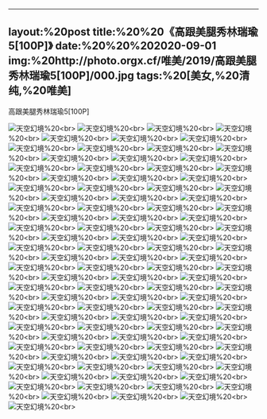 ﻿---
layout:%20post
title:%20%20《高跟美腿秀林瑞瑜5[100P]》
date:%20%20%202020-09-01
img:%20http://photo.orgx.cf/唯美/2019/高跟美腿秀林瑞瑜5[100P]/000.jpg
tags:%20[美女,%20清纯,%20唯美]
---

高跟美腿秀林瑞瑜5[100P]



![天空幻境](http://photo.orgx.cf/唯美/2019/高跟美腿秀林瑞瑜5[100P]/001.jpg%20''天空幻境'')%20<br>
![天空幻境](http://photo.orgx.cf/唯美/2019/高跟美腿秀林瑞瑜5[100P]/002.jpg%20''天空幻境'')%20<br>
![天空幻境](http://photo.orgx.cf/唯美/2019/高跟美腿秀林瑞瑜5[100P]/003.jpg%20''天空幻境'')%20<br>
![天空幻境](http://photo.orgx.cf/唯美/2019/高跟美腿秀林瑞瑜5[100P]/004.jpg%20''天空幻境'')%20<br>
![天空幻境](http://photo.orgx.cf/唯美/2019/高跟美腿秀林瑞瑜5[100P]/005.jpg%20''天空幻境'')%20<br>
![天空幻境](http://photo.orgx.cf/唯美/2019/高跟美腿秀林瑞瑜5[100P]/006.jpg%20''天空幻境'')%20<br>
![天空幻境](http://photo.orgx.cf/唯美/2019/高跟美腿秀林瑞瑜5[100P]/007.jpg%20''天空幻境'')%20<br>
![天空幻境](http://photo.orgx.cf/唯美/2019/高跟美腿秀林瑞瑜5[100P]/008.jpg%20''天空幻境'')%20<br>
![天空幻境](http://photo.orgx.cf/唯美/2019/高跟美腿秀林瑞瑜5[100P]/009.jpg%20''天空幻境'')%20<br>
![天空幻境](http://photo.orgx.cf/唯美/2019/高跟美腿秀林瑞瑜5[100P]/010.jpg%20''天空幻境'')%20<br>
![天空幻境](http://photo.orgx.cf/唯美/2019/高跟美腿秀林瑞瑜5[100P]/011.jpg%20''天空幻境'')%20<br>
![天空幻境](http://photo.orgx.cf/唯美/2019/高跟美腿秀林瑞瑜5[100P]/012.jpg%20''天空幻境'')%20<br>
![天空幻境](http://photo.orgx.cf/唯美/2019/高跟美腿秀林瑞瑜5[100P]/013.jpg%20''天空幻境'')%20<br>
![天空幻境](http://photo.orgx.cf/唯美/2019/高跟美腿秀林瑞瑜5[100P]/014.jpg%20''天空幻境'')%20<br>
![天空幻境](http://photo.orgx.cf/唯美/2019/高跟美腿秀林瑞瑜5[100P]/015.jpg%20''天空幻境'')%20<br>
![天空幻境](http://photo.orgx.cf/唯美/2019/高跟美腿秀林瑞瑜5[100P]/016.jpg%20''天空幻境'')%20<br>
![天空幻境](http://photo.orgx.cf/唯美/2019/高跟美腿秀林瑞瑜5[100P]/017.jpg%20''天空幻境'')%20<br>
![天空幻境](http://photo.orgx.cf/唯美/2019/高跟美腿秀林瑞瑜5[100P]/018.jpg%20''天空幻境'')%20<br>
![天空幻境](http://photo.orgx.cf/唯美/2019/高跟美腿秀林瑞瑜5[100P]/019.jpg%20''天空幻境'')%20<br>
![天空幻境](http://photo.orgx.cf/唯美/2019/高跟美腿秀林瑞瑜5[100P]/020.jpg%20''天空幻境'')%20<br>
![天空幻境](http://photo.orgx.cf/唯美/2019/高跟美腿秀林瑞瑜5[100P]/021.jpg%20''天空幻境'')%20<br>
![天空幻境](http://photo.orgx.cf/唯美/2019/高跟美腿秀林瑞瑜5[100P]/022.jpg%20''天空幻境'')%20<br>
![天空幻境](http://photo.orgx.cf/唯美/2019/高跟美腿秀林瑞瑜5[100P]/023.jpg%20''天空幻境'')%20<br>
![天空幻境](http://photo.orgx.cf/唯美/2019/高跟美腿秀林瑞瑜5[100P]/024.jpg%20''天空幻境'')%20<br>
![天空幻境](http://photo.orgx.cf/唯美/2019/高跟美腿秀林瑞瑜5[100P]/025.jpg%20''天空幻境'')%20<br>
![天空幻境](http://photo.orgx.cf/唯美/2019/高跟美腿秀林瑞瑜5[100P]/026.jpg%20''天空幻境'')%20<br>
![天空幻境](http://photo.orgx.cf/唯美/2019/高跟美腿秀林瑞瑜5[100P]/027.jpg%20''天空幻境'')%20<br>
![天空幻境](http://photo.orgx.cf/唯美/2019/高跟美腿秀林瑞瑜5[100P]/028.jpg%20''天空幻境'')%20<br>
![天空幻境](http://photo.orgx.cf/唯美/2019/高跟美腿秀林瑞瑜5[100P]/029.jpg%20''天空幻境'')%20<br>
![天空幻境](http://photo.orgx.cf/唯美/2019/高跟美腿秀林瑞瑜5[100P]/030.jpg%20''天空幻境'')%20<br>
![天空幻境](http://photo.orgx.cf/唯美/2019/高跟美腿秀林瑞瑜5[100P]/031.jpg%20''天空幻境'')%20<br>
![天空幻境](http://photo.orgx.cf/唯美/2019/高跟美腿秀林瑞瑜5[100P]/032.jpg%20''天空幻境'')%20<br>
![天空幻境](http://photo.orgx.cf/唯美/2019/高跟美腿秀林瑞瑜5[100P]/033.jpg%20''天空幻境'')%20<br>
![天空幻境](http://photo.orgx.cf/唯美/2019/高跟美腿秀林瑞瑜5[100P]/034.jpg%20''天空幻境'')%20<br>
![天空幻境](http://photo.orgx.cf/唯美/2019/高跟美腿秀林瑞瑜5[100P]/035.jpg%20''天空幻境'')%20<br>
![天空幻境](http://photo.orgx.cf/唯美/2019/高跟美腿秀林瑞瑜5[100P]/036.jpg%20''天空幻境'')%20<br>
![天空幻境](http://photo.orgx.cf/唯美/2019/高跟美腿秀林瑞瑜5[100P]/037.jpg%20''天空幻境'')%20<br>
![天空幻境](http://photo.orgx.cf/唯美/2019/高跟美腿秀林瑞瑜5[100P]/038.jpg%20''天空幻境'')%20<br>
![天空幻境](http://photo.orgx.cf/唯美/2019/高跟美腿秀林瑞瑜5[100P]/039.jpg%20''天空幻境'')%20<br>
![天空幻境](http://photo.orgx.cf/唯美/2019/高跟美腿秀林瑞瑜5[100P]/040.jpg%20''天空幻境'')%20<br>
![天空幻境](http://photo.orgx.cf/唯美/2019/高跟美腿秀林瑞瑜5[100P]/041.jpg%20''天空幻境'')%20<br>
![天空幻境](http://photo.orgx.cf/唯美/2019/高跟美腿秀林瑞瑜5[100P]/042.jpg%20''天空幻境'')%20<br>
![天空幻境](http://photo.orgx.cf/唯美/2019/高跟美腿秀林瑞瑜5[100P]/043.jpg%20''天空幻境'')%20<br>
![天空幻境](http://photo.orgx.cf/唯美/2019/高跟美腿秀林瑞瑜5[100P]/044.jpg%20''天空幻境'')%20<br>
![天空幻境](http://photo.orgx.cf/唯美/2019/高跟美腿秀林瑞瑜5[100P]/045.jpg%20''天空幻境'')%20<br>
![天空幻境](http://photo.orgx.cf/唯美/2019/高跟美腿秀林瑞瑜5[100P]/046.jpg%20''天空幻境'')%20<br>
![天空幻境](http://photo.orgx.cf/唯美/2019/高跟美腿秀林瑞瑜5[100P]/047.jpg%20''天空幻境'')%20<br>
![天空幻境](http://photo.orgx.cf/唯美/2019/高跟美腿秀林瑞瑜5[100P]/048.jpg%20''天空幻境'')%20<br>
![天空幻境](http://photo.orgx.cf/唯美/2019/高跟美腿秀林瑞瑜5[100P]/049.jpg%20''天空幻境'')%20<br>
![天空幻境](http://photo.orgx.cf/唯美/2019/高跟美腿秀林瑞瑜5[100P]/050.jpg%20''天空幻境'')%20<br>
![天空幻境](http://photo.orgx.cf/唯美/2019/高跟美腿秀林瑞瑜5[100P]/051.jpg%20''天空幻境'')%20<br>
![天空幻境](http://photo.orgx.cf/唯美/2019/高跟美腿秀林瑞瑜5[100P]/052.jpg%20''天空幻境'')%20<br>
![天空幻境](http://photo.orgx.cf/唯美/2019/高跟美腿秀林瑞瑜5[100P]/053.jpg%20''天空幻境'')%20<br>
![天空幻境](http://photo.orgx.cf/唯美/2019/高跟美腿秀林瑞瑜5[100P]/054.jpg%20''天空幻境'')%20<br>
![天空幻境](http://photo.orgx.cf/唯美/2019/高跟美腿秀林瑞瑜5[100P]/055.jpg%20''天空幻境'')%20<br>
![天空幻境](http://photo.orgx.cf/唯美/2019/高跟美腿秀林瑞瑜5[100P]/056.jpg%20''天空幻境'')%20<br>
![天空幻境](http://photo.orgx.cf/唯美/2019/高跟美腿秀林瑞瑜5[100P]/057.jpg%20''天空幻境'')%20<br>
![天空幻境](http://photo.orgx.cf/唯美/2019/高跟美腿秀林瑞瑜5[100P]/058.jpg%20''天空幻境'')%20<br>
![天空幻境](http://photo.orgx.cf/唯美/2019/高跟美腿秀林瑞瑜5[100P]/059.jpg%20''天空幻境'')%20<br>
![天空幻境](http://photo.orgx.cf/唯美/2019/高跟美腿秀林瑞瑜5[100P]/060.jpg%20''天空幻境'')%20<br>
![天空幻境](http://photo.orgx.cf/唯美/2019/高跟美腿秀林瑞瑜5[100P]/061.jpg%20''天空幻境'')%20<br>
![天空幻境](http://photo.orgx.cf/唯美/2019/高跟美腿秀林瑞瑜5[100P]/062.jpg%20''天空幻境'')%20<br>
![天空幻境](http://photo.orgx.cf/唯美/2019/高跟美腿秀林瑞瑜5[100P]/063.jpg%20''天空幻境'')%20<br>
![天空幻境](http://photo.orgx.cf/唯美/2019/高跟美腿秀林瑞瑜5[100P]/064.jpg%20''天空幻境'')%20<br>
![天空幻境](http://photo.orgx.cf/唯美/2019/高跟美腿秀林瑞瑜5[100P]/065.jpg%20''天空幻境'')%20<br>
![天空幻境](http://photo.orgx.cf/唯美/2019/高跟美腿秀林瑞瑜5[100P]/066.jpg%20''天空幻境'')%20<br>
![天空幻境](http://photo.orgx.cf/唯美/2019/高跟美腿秀林瑞瑜5[100P]/067.jpg%20''天空幻境'')%20<br>
![天空幻境](http://photo.orgx.cf/唯美/2019/高跟美腿秀林瑞瑜5[100P]/068.jpg%20''天空幻境'')%20<br>
![天空幻境](http://photo.orgx.cf/唯美/2019/高跟美腿秀林瑞瑜5[100P]/069.jpg%20''天空幻境'')%20<br>
![天空幻境](http://photo.orgx.cf/唯美/2019/高跟美腿秀林瑞瑜5[100P]/070.jpg%20''天空幻境'')%20<br>
![天空幻境](http://photo.orgx.cf/唯美/2019/高跟美腿秀林瑞瑜5[100P]/071.jpg%20''天空幻境'')%20<br>
![天空幻境](http://photo.orgx.cf/唯美/2019/高跟美腿秀林瑞瑜5[100P]/072.jpg%20''天空幻境'')%20<br>
![天空幻境](http://photo.orgx.cf/唯美/2019/高跟美腿秀林瑞瑜5[100P]/073.jpg%20''天空幻境'')%20<br>
![天空幻境](http://photo.orgx.cf/唯美/2019/高跟美腿秀林瑞瑜5[100P]/074.jpg%20''天空幻境'')%20<br>
![天空幻境](http://photo.orgx.cf/唯美/2019/高跟美腿秀林瑞瑜5[100P]/075.jpg%20''天空幻境'')%20<br>
![天空幻境](http://photo.orgx.cf/唯美/2019/高跟美腿秀林瑞瑜5[100P]/076.jpg%20''天空幻境'')%20<br>
![天空幻境](http://photo.orgx.cf/唯美/2019/高跟美腿秀林瑞瑜5[100P]/077.jpg%20''天空幻境'')%20<br>
![天空幻境](http://photo.orgx.cf/唯美/2019/高跟美腿秀林瑞瑜5[100P]/078.jpg%20''天空幻境'')%20<br>
![天空幻境](http://photo.orgx.cf/唯美/2019/高跟美腿秀林瑞瑜5[100P]/079.jpg%20''天空幻境'')%20<br>
![天空幻境](http://photo.orgx.cf/唯美/2019/高跟美腿秀林瑞瑜5[100P]/080.jpg%20''天空幻境'')%20<br>
![天空幻境](http://photo.orgx.cf/唯美/2019/高跟美腿秀林瑞瑜5[100P]/081.jpg%20''天空幻境'')%20<br>
![天空幻境](http://photo.orgx.cf/唯美/2019/高跟美腿秀林瑞瑜5[100P]/082.jpg%20''天空幻境'')%20<br>
![天空幻境](http://photo.orgx.cf/唯美/2019/高跟美腿秀林瑞瑜5[100P]/083.jpg%20''天空幻境'')%20<br>
![天空幻境](http://photo.orgx.cf/唯美/2019/高跟美腿秀林瑞瑜5[100P]/084.jpg%20''天空幻境'')%20<br>
![天空幻境](http://photo.orgx.cf/唯美/2019/高跟美腿秀林瑞瑜5[100P]/085.jpg%20''天空幻境'')%20<br>
![天空幻境](http://photo.orgx.cf/唯美/2019/高跟美腿秀林瑞瑜5[100P]/086.jpg%20''天空幻境'')%20<br>
![天空幻境](http://photo.orgx.cf/唯美/2019/高跟美腿秀林瑞瑜5[100P]/087.jpg%20''天空幻境'')%20<br>
![天空幻境](http://photo.orgx.cf/唯美/2019/高跟美腿秀林瑞瑜5[100P]/088.jpg%20''天空幻境'')%20<br>
![天空幻境](http://photo.orgx.cf/唯美/2019/高跟美腿秀林瑞瑜5[100P]/089.jpg%20''天空幻境'')%20<br>
![天空幻境](http://photo.orgx.cf/唯美/2019/高跟美腿秀林瑞瑜5[100P]/090.jpg%20''天空幻境'')%20<br>
![天空幻境](http://photo.orgx.cf/唯美/2019/高跟美腿秀林瑞瑜5[100P]/091.jpg%20''天空幻境'')%20<br>
![天空幻境](http://photo.orgx.cf/唯美/2019/高跟美腿秀林瑞瑜5[100P]/092.jpg%20''天空幻境'')%20<br>
![天空幻境](http://photo.orgx.cf/唯美/2019/高跟美腿秀林瑞瑜5[100P]/093.jpg%20''天空幻境'')%20<br>
![天空幻境](http://photo.orgx.cf/唯美/2019/高跟美腿秀林瑞瑜5[100P]/094.jpg%20''天空幻境'')%20<br>
![天空幻境](http://photo.orgx.cf/唯美/2019/高跟美腿秀林瑞瑜5[100P]/095.jpg%20''天空幻境'')%20<br>
![天空幻境](http://photo.orgx.cf/唯美/2019/高跟美腿秀林瑞瑜5[100P]/096.jpg%20''天空幻境'')%20<br>
![天空幻境](http://photo.orgx.cf/唯美/2019/高跟美腿秀林瑞瑜5[100P]/097.jpg%20''天空幻境'')%20<br>
![天空幻境](http://photo.orgx.cf/唯美/2019/高跟美腿秀林瑞瑜5[100P]/098.jpg%20''天空幻境'')%20<br>
![天空幻境](http://photo.orgx.cf/唯美/2019/高跟美腿秀林瑞瑜5[100P]/099.jpg%20''天空幻境'')%20<br>